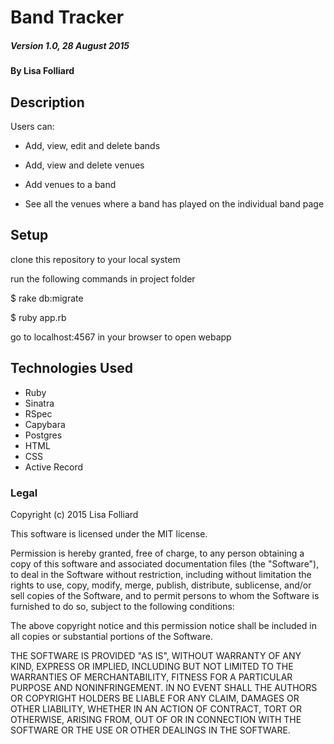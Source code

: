 # Band Tracker

##### Version 1.0, 28 August 2015

#### By Lisa Folliard

## Description

Users can:

  - Add, view, edit and delete bands

  - Add, view and delete venues

  - Add venues to a band

  - See all the venues where a band has played on the individual band page

## Setup

clone this repository to your local system

run the following commands in project folder

$ rake db:migrate

$ ruby app.rb

go to localhost:4567 in your browser to open webapp

## Technologies Used

* Ruby
* Sinatra
* RSpec
* Capybara
* Postgres
* HTML
* CSS
* Active Record

### Legal

Copyright (c) 2015 Lisa Folliard

This software is licensed under the MIT license.

Permission is hereby granted, free of charge, to any person obtaining a copy of this software and associated documentation files (the "Software"), to deal in the Software without restriction, including without limitation the rights to use, copy, modify, merge, publish, distribute, sublicense, and/or sell copies of the Software, and to permit persons to whom the Software is furnished to do so, subject to the following conditions:

The above copyright notice and this permission notice shall be included in all copies or substantial portions of the Software.

THE SOFTWARE IS PROVIDED "AS IS", WITHOUT WARRANTY OF ANY KIND, EXPRESS OR IMPLIED, INCLUDING BUT NOT LIMITED TO THE WARRANTIES OF MERCHANTABILITY, FITNESS FOR A PARTICULAR PURPOSE AND NONINFRINGEMENT. IN NO EVENT SHALL THE AUTHORS OR COPYRIGHT HOLDERS BE LIABLE FOR ANY CLAIM, DAMAGES OR OTHER LIABILITY, WHETHER IN AN ACTION OF CONTRACT, TORT OR OTHERWISE, ARISING FROM, OUT OF OR IN CONNECTION WITH THE SOFTWARE OR THE USE OR OTHER DEALINGS IN THE SOFTWARE.
